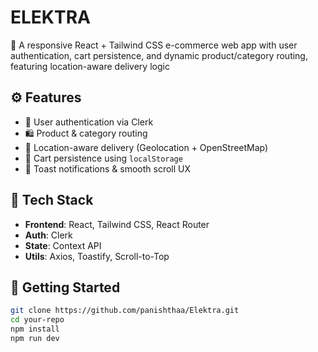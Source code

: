 # ELEKTRA 
🛒 A responsive React + Tailwind CSS e-commerce web app with user authentication, cart persistence, and dynamic product/category routing, featuring location-aware delivery logic


## ⚙️ Features

- 🔐 User authentication via Clerk
- 🛍️ Product & category routing
- 📍 Location-aware delivery (Geolocation + OpenStreetMap)
- 🛒 Cart persistence using `localStorage`
- 🍞 Toast notifications & smooth scroll UX

## 🧰 Tech Stack

- **Frontend**: React, Tailwind CSS, React Router
- **Auth**: Clerk
- **State**: Context API
- **Utils**: Axios, Toastify, Scroll-to-Top

## 🚀 Getting Started

```bash
git clone https://github.com/panishthaa/Elektra.git
cd your-repo
npm install
npm run dev
